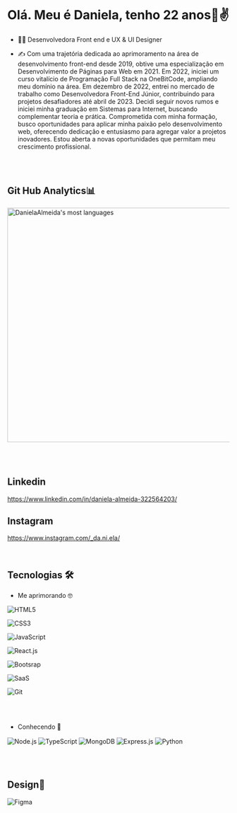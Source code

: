 ### <h1>Olá. Meu é Daniela, tenho 22 anos💜✌</h1>


- 👩‍💻 Desenvolvedora Front end e UX & UI Designer 

- ✍ Com uma trajetória dedicada ao aprimoramento na área de desenvolvimento front-end desde 2019, obtive uma especialização em Desenvolvimento de Páginas para Web em 2021. Em 2022, iniciei um curso vitalício de Programação Full Stack na OneBitCode, ampliando meu domínio na área. Em dezembro de 2022, entrei no mercado de trabalho como Desenvolvedora Front-End Júnior, contribuindo para projetos desafiadores até abril de 2023.
     Decidi seguir novos rumos e iniciei minha graduação em Sistemas para Internet, buscando complementar teoria e prática. Comprometida com minha formação, busco oportunidades para aplicar minha paixão pelo desenvolvimento web, oferecendo dedicação e entusiasmo para agregar valor a projetos inovadores. Estou aberta a novas oportunidades que permitam meu crescimento profissional.

<br><br>

## Git Hub Analytics📊

<img width="530em" src="https://github-readme-stats.vercel.app/api/top-langs/?username=Daniela-Almeida&layout=compact&theme=tokyonight" alt="DanielaAlmeida's most languages">



<br><br>

 ## Linkedin
 https://www.linkedin.com/in/daniela-almeida-322564203/
 
 ## Instagram 
 https://www.instagram.com/_da.ni.ela/
 
 
<br>
 
 ## Tecnologias 🛠

- Me aprimorando 🤓

<img align="center" alt="HTML5" 
src="https://img.shields.io/badge/HTML5-E34F26?style=for-the-badge&logo=html5&logoColor=white">

<img align="center" alt="CSS3" 
src="https://img.shields.io/badge/CSS3-1572B6?style=for-the-badge&logo=css3&logoColor=white">

<img align="center" alt="JavaScript" 
src="https://img.shields.io/badge/JavaScript-F7DF1E?style=for-the-badge&logo=javascript&logoColor=black">

<img align="center" alt="React.js" src="https://img.shields.io/badge/React-20232A?style=for-the-badge&logo=react&logoColor=61DAFB">

<img align="center" alt="Bootsrap" 
src="https://img.shields.io/badge/Bootstrap-563D7C?style=for-the-badge&logo=bootstrap&logoColor=white">
 
<img align="center" alt="SaaS" 
src="https://img.shields.io/badge/Sass-CC6699?style=for-the-badge&logo=sass&logoColor=white">

<img align="center" alt="Git" 
src="https://img.shields.io/badge/GIT-E44C30?style=for-the-badge&logo=git&logoColor=white">


<br><br>


 - Conhecendo 🧐

<img align="center" alt="Node.js" src="https://img.shields.io/badge/Node.js-43853D?style=for-the-badge&logo=node.js&logoColor=white">

<img align="center" alt="TypeScript" src="https://img.shields.io/badge/TypeScript-007ACC?style=for-the-badge&logo=typescript&logoColor=white">

<img align="center" alt="MongoDB" src="https://img.shields.io/badge/MongoDB-4EA94B?style=for-the-badge&logo=mongodb&logoColor=white">

<img align="center" alt="Express.js" src="https://img.shields.io/badge/Express.js-404D59?style=for-the-badge">

<img align="center" alt="Python" src="https://img.shields.io/badge/Python-14354C?style=for-the-badge&logo=python&logoColor=white">




<br><br>


## Design🌈

  
  <img align="center" alt="Figma" src="https://img.shields.io/badge/Figma-F24E1E?style=for-the-badge&logo=figma&logoColor=white">




